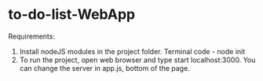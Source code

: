 # to-do-list-WebApp

Requirements:
1. Install nodeJS modules in the project folder. Terminal code - node init
2. To run the project, open web browser and type start localhost:3000. You can change the server in app.js, bottom of the page.
